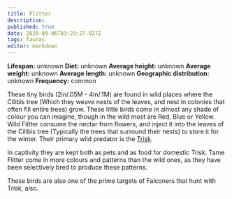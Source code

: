 ```yaml
---
title: Flitter
description: 
published: true
date: 2020-09-06T03:23:27.027Z
tags: faunas 
editor: markdown
---
```

<!-- infobox starts -->
**Lifespan:** unknown
**Diet:** unknown
**Average height:** unknown
**Average weight:** unknown
**Average length:** unknown
**Geographic distribution:** unknown
**Frequency:** common
<!-- infobox ends -->

These tiny birds (2in/.05M - 4in/.1M) are found in wild places where the Cilibis tree (Which they weave nests of the leaves, and nest in colonies that often fill entire trees) grow. These little birds come in almost any shade of colour you can imagine, though in the wild most are Red, Blue or Yellow. Wild Flitter consume the nectar from flowers, and inject it into the leaves of the Cilibis tree (Typically the trees that surround their nests) to store it for the winter. Their primary wild predator is the [Trisk](/faunas/trisk).

In captivity they are kept both as pets and as food for domestic Trisk. Tame Flitter come in more colours and patterns than the wild ones, as they have been selectively bred to produce these patterns.

These birds are also one of the prime targets of Falconers that hunt with Trisk, also.